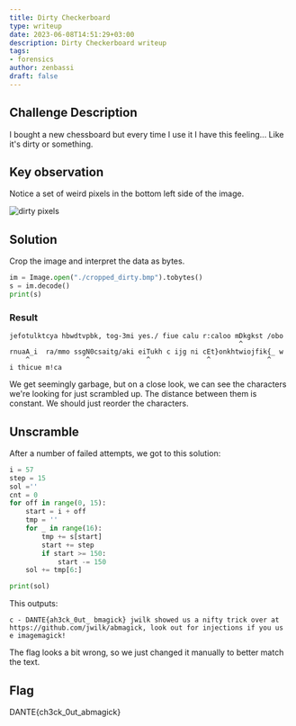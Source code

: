 ```yaml
---
title: Dirty Checkerboard
type: writeup
date: 2023-06-08T14:51:29+03:00
description: Dirty Checkerboard writeup
tags:
- forensics
author: zenbassi
draft: false
---
```


## Challenge Description

I bought a new chessboard but every time I use it I have this feeling... Like it's dirty or something.

## Key observation

Notice a set of weird pixels in the bottom left side of the image.

![dirty pixels](/images/dantectf_2023/dirty_pixels.png)

## Solution

Crop the image and interpret the data as bytes.

``` python
im = Image.open("./cropped_dirty.bmp").tobytes()
s = im.decode()
print(s)
```

### Result

    jefotulktcya hbwdtvpbk, tog-3mi yes./ fiue calu r:caloo mDkgkst /obo
                                                             ^
    rnuaA_i  ra/mmo ssgN0csaitg/aki eiTukh c ijg ni cEt}onkhtwiojfik{_ w
        ^              ^              ^              ^              ^
    i thicue m!ca

We get seemingly garbage, but on a close look, we can see the characters we're
looking for just scrambled up. The distance between them is constant. We should 
just reorder the characters.

## Unscramble

After a number of failed attempts, we got to this solution:

``` python
i = 57
step = 15
sol =''
cnt = 0
for off in range(0, 15):
    start = i + off
    tmp = ''
    for _ in range(16):
        tmp += s[start]
        start += step
        if start >= 150: 
            start -= 150
    sol += tmp[6:]

print(sol)
```

This outputs:

    c - DANTE{ah3ck_0ut_ bmagick} jwilk showed us a nifty trick over at
    https://github.com/jwilk/abmagick, look out for injections if you us
    e imagemagick!

The flag looks a bit wrong, so we just changed it manually to better match the text.

## Flag

DANTE{ch3ck_0ut_abmagick}


